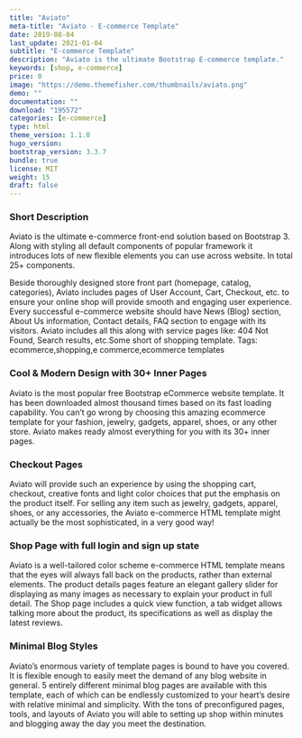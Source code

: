 ```yaml
---
title: "Aviato"
meta-title: "Aviato - E-commerce Template"
date: 2019-08-04
last_update: 2021-01-04
subtitle: "E-commerce Template"
description: "Aviato is the ultimate Bootstrap E-commerce template."
keywords: [shop, e-commerce]
price: 0
image: "https://demo.themefisher.com/thumbnails/aviato.png"
demo: ""
documentation: ""
download: "195572"
categories: [e-commerce]
type: html
theme_version: 1.1.0
hugo_version: 
bootstrap_version: 3.3.7
bundle: true
license: MIT
weight: 15
draft: false
---
```


### Short Description

Aviato is the ultimate e-commerce front-end solution based on Bootstrap 3. Along with styling all default components of popular framework it introduces lots of new flexible elements you can use across website. In total 25+ components.

Beside thoroughly designed store front part (homepage, catalog, categories), Aviato includes pages of User Account, Cart, Checkout, etc. to ensure your online shop will provide smooth and engaging user experience. Every successful e-commerce website should have News (Blog) section, About Us information, Contact details, FAQ section to engage with its visitors. Aviato includes all this along with service pages like: 404 Not Found, Search results, etc.Some short of shopping template. Tags: ecommerce,shopping,e commerce,ecommerce templates

### Cool & Modern Design with 30+ Inner Pages

Aviato is the most popular free Bootstrap eCommerce website template. It has been downloaded almost thousand times based on its fast loading capability. You can’t go wrong by choosing this amazing ecommerce template for your fashion, jewelry, gadgets, apparel, shoes, or any other store. Aviato makes ready almost everything for you with its 30+ inner pages.

### Checkout Pages

Aviato will provide such an experience by using the shopping cart, checkout, creative fonts and light color choices that put the emphasis on the product itself. For selling any item such as jewelry, gadgets, apparel, shoes, or any accessories, the Aviato e-commerce HTML template might actually be the most sophisticated, in a very good way!

### Shop Page with full login and sign up state

Aviato is a well-tailored color scheme e-commerce HTML template means that the eyes will always fall back on the products, rather than external elements. The product details pages feature an elegant gallery slider for displaying as many images as necessary to explain your product in full detail. The Shop page includes a quick view function, a tab widget allows talking more about the product, its specifications as well as display the latest reviews.

### Minimal Blog Styles

Aviato’s enormous variety of template pages is bound to have you covered. It is flexible enough to easily meet the demand of any blog website in general. 5 entirely different minimal blog pages are available with this template, each of which can be endlessly customized to your heart’s desire with relative minimal and simplicity. With the tons of preconfigured pages, tools, and layouts of Aviato you will able to setting up shop within minutes and blogging away the day you meet the destination.
